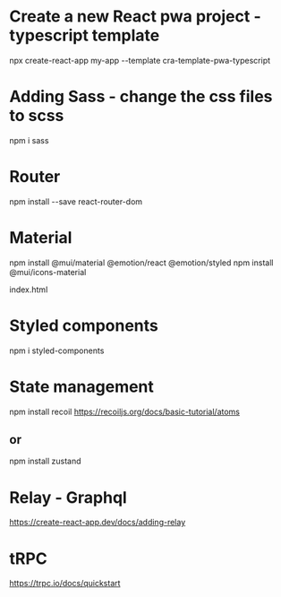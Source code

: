 # Create a new React pwa project - typescript template
npx create-react-app my-app --template cra-template-pwa-typescript

# Adding Sass - change the css files to scss
npm i sass

# Router
npm install --save react-router-dom

# Material
npm install @mui/material @emotion/react @emotion/styled
npm install @mui/icons-material

index.html
<link
      rel="stylesheet"
      href="https://fonts.googleapis.com/icon?family=Material+Icons"
    />
<link
  rel="stylesheet"
  href="https://fonts.googleapis.com/css?family=Roboto:300,400,500,700&display=swap"
/>

# Styled components
npm i styled-components


# State management
npm install recoil
https://recoiljs.org/docs/basic-tutorial/atoms

## or
npm install zustand

# Relay - Graphql
https://create-react-app.dev/docs/adding-relay

# tRPC
https://trpc.io/docs/quickstart